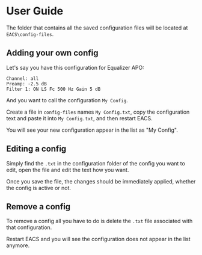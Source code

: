 # User Guide

The folder that contains all the saved configuration files will be located at `EACS\config-files`.

## Adding your own config

Let's say you have this configuration for Equalizer APO:

```
Channel: all
Preamp: -2.5 dB
Filter 1: ON LS Fc 500 Hz Gain 5 dB
```

And you want to call the configuration `My Config`.

Create a file in `config-files` names `My Config.txt`, copy the configuration text and paste it into `My Config.txt`, and then restart EACS.

You will see your new configuration appear in the list as "My Config".

## Editing a config

Simply find the `.txt` in the configuration folder of the config you want to edit, open the file and edit the text how you want.

Once you save the file, the changes should be immediately applied, whether the config is active or not.

## Remove a config

To remove a config all you have to do is delete the `.txt` file associated with that configuration.

Restart EACS and you will see the configuration does not appear in the list anymore.
